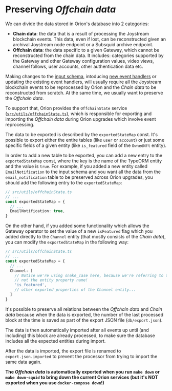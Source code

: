 # Preserving _Offchain data_

We can divide the data stored in Orion's database into 2 categories:
- **Chain data**: the data that is a result of processing the Joystream blockchain events. This data, even if lost, can be reconstructed given an archival Joystream node endpoint or a Subsquid archive endpoint.
- **Offchain data**: the data specific to a given Gateway, which cannot be reconstructed from the chain data. It includes: categories supported by the Gateway and other Gateway configuration values, video views, channel follows, user accounts, other authentication data etc.

Making changes to the [input schema](./updating-schema.md), intoducing [new event handlers](./adding-new-event-handlers.md) or updating the existing event handlers, will usually require all the Joystream blockchain events to be reprocessed by Orion and the _Chain data_ to be reconstructed from scratch. At the same time, we usually want to preserve the _Offchain data_.

To support that, Orion provides the `OffchainState` service ([`src/utils/offchainState.ts`](../../../src/utils/offchainState.ts)), which is responsible for exporting and importing the _Offchain data_ during Orion upgrades which involve event reprocessing.

The data to be exported is described by the `exportedStateMap` const. It's possible to export either the entire tables (like `user` or `account`) or just some specific fields of a given entity (like `is_featured` field of the `OwnedNft` entity).

In order to add a new table to be exported, you can add a new entry to the `exportedStateMap` const, where the key is the name of the TypeORM entity and the value is `true`. For example, if you added a new entity called `EmailNotification` to the input schema and you want all the data from the `email_notification` table to be preserved across Orion upgrades, you should add the following entry to the `exportedStateMap`:
```ts
// src/utils/offchainState.ts
// ...
const exportedStateMap = {
  // ...
  EmailNotification: true,
}
```

On the other hand, if you added some functionality which allows the Gateway operator to set the value of a new `isFeatured` flag which you added directly to the `Channel` entity (that mostly consists of the _Chain data_), you can modify the `exportedStateMap` in the following way:
```ts
// src/utils/offchainState.ts
// ...
const exportedStateMap = {
  // ...
  Channel: [
    // Notice we're using snake_case here, because we're referring to the database column name,
    // not the entity property name!
    'is_featured',
    // other exported properties of the Channel entity...
  ]
}
```

It's possible to preserve all relations between the _Offchain data_ and _Chain data_ because when the data is exported, the number of the last processed block at the time is saved as part of the export JSON file (`db/export.json`).

The data is then automatically imported after all events up until (and including) this block are already processed, to make sure the database includes all the expected entities during import.

After the data is imported, the export file is renamed to `export.json.imported` to prevent the processor from trying to import the same data again.

**The _Offchain data_ is automatically exported when you run `make down` or `make down-squid` to bring down the current Orion services (but it's NOT exported when you use `docker-compose down`!)**